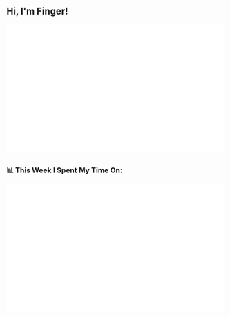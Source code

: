 <h2> Hi, I'm Finger!</h2>

<img align="right" src="https://raw.githubusercontent.com/spianmo/github-stats/master/generated/overview.svg#gh-light-mode-only">

<!-- <img align="right" height="160em" src="https://github-readme-stats-eight-theta.vercel.app/api/top-langs/?username=spianmo&layout=compact&langs_count=8&theme=algolia"/>	 -->
	
```go
package main

type Me struct {
	Name   string
	Job    string
	Code   string
	Skills string
}

func main() {
	me := &Me{
		Name:   "Finger",
		Job:    "Client-side Engineer",
		Code:   "Java, Kotlin, C#, Rust and C++ and Others",
		Skills: "Android, Security, Cross-platform client, NLP, CV, ASR ^o^",
	}
	_ = me
}
```


<h3>📊 This Week I Spent My Time On:</h3>
<img align='right' src="https://raw.githubusercontent.com/spianmo/github-stats/master/generated/languages.svg#gh-light-mode-only">

<!--START_SECTION:waka-->

```txt
Kotlin                 5 hrs 52 mins   ███████████████░░░░░░░░░░   60.19 %
Java                   1 hr 28 mins    ███▓░░░░░░░░░░░░░░░░░░░░░   15.11 %
Groovy                 24 mins         █░░░░░░░░░░░░░░░░░░░░░░░░   04.13 %
XML                    20 mins         █░░░░░░░░░░░░░░░░░░░░░░░░   03.48 %
Java Properties        19 mins         ▓░░░░░░░░░░░░░░░░░░░░░░░░   03.28 %
```

<!--END_SECTION:waka-->
